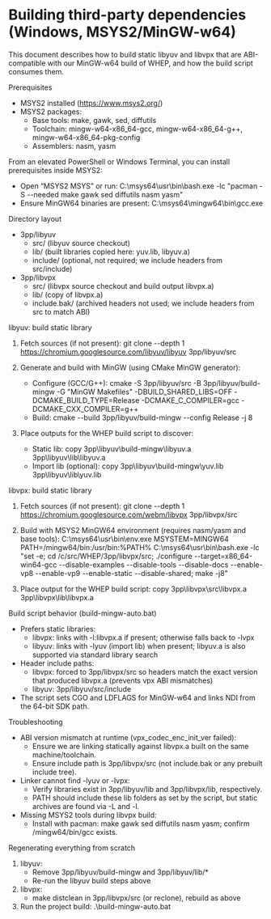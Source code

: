 # Building third-party dependencies (Windows, MSYS2/MinGW-w64)

This document describes how to build static libyuv and libvpx that are ABI-compatible with our MinGW-w64 build of WHEP, and how the build script consumes them.

Prerequisites
- MSYS2 installed (https://www.msys2.org/)
- MSYS2 packages:
  - Base tools: make, gawk, sed, diffutils
  - Toolchain: mingw-w64-x86_64-gcc, mingw-w64-x86_64-g++, mingw-w64-x86_64-pkg-config
  - Assemblers: nasm, yasm

From an elevated PowerShell or Windows Terminal, you can install prerequisites inside MSYS2:
- Open “MSYS2 MSYS” or run: C:\msys64\usr\bin\bash.exe -lc "pacman -S --needed make gawk sed diffutils nasm yasm"
- Ensure MinGW64 binaries are present: C:\msys64\mingw64\bin\gcc.exe

Directory layout
- 3pp/libyuv
  - src/ (libyuv source checkout)
  - lib/ (built libraries copied here: yuv.lib, libyuv.a)
  - include/ (optional, not required; we include headers from src/include)
- 3pp/libvpx
  - src/ (libvpx source checkout and build output libvpx.a)
  - lib/ (copy of libvpx.a)
  - include.bak/ (archived headers not used; we include headers from src to match ABI)

libyuv: build static library
1) Fetch sources (if not present):
   git clone --depth 1 https://chromium.googlesource.com/libyuv/libyuv 3pp/libyuv/src

2) Generate and build with MinGW (using CMake MinGW generator):
   - Configure (GCC/G++):
     cmake -S 3pp/libyuv/src -B 3pp/libyuv/build-mingw -G "MinGW Makefiles" -DBUILD_SHARED_LIBS=OFF -DCMAKE_BUILD_TYPE=Release -DCMAKE_C_COMPILER=gcc -DCMAKE_CXX_COMPILER=g++
   - Build:
     cmake --build 3pp/libyuv/build-mingw --config Release -j 8

3) Place outputs for the WHEP build script to discover:
   - Static lib:
     copy 3pp\libyuv\build-mingw\libyuv.a 3pp\libyuv\lib\libyuv.a
   - Import lib (optional):
     copy 3pp\libyuv\build-mingw\yuv.lib 3pp\libyuv\lib\yuv.lib

libvpx: build static library
1) Fetch sources (if not present):
   git clone --depth 1 https://chromium.googlesource.com/webm/libvpx 3pp/libvpx/src

2) Build with MSYS2 MinGW64 environment (requires nasm/yasm and base tools):
   C:\msys64\usr\bin\env.exe MSYSTEM=MINGW64 PATH=/mingw64/bin:/usr/bin:%PATH% C:\msys64\usr\bin\bash.exe -lc "set -e; cd /c/src/WHEP/3pp/libvpx/src; ./configure --target=x86_64-win64-gcc --disable-examples --disable-tools --disable-docs --enable-vp8 --enable-vp9 --enable-static --disable-shared; make -j8"

3) Place output for the WHEP build script:
   copy 3pp\libvpx\src\libvpx.a 3pp\libvpx\lib\libvpx.a

Build script behavior (build-mingw-auto.bat)
- Prefers static libraries:
  - libvpx: links with -l:libvpx.a if present; otherwise falls back to -lvpx
  - libyuv: links with -lyuv (import lib) when present; libyuv.a is also supported via standard library search
- Header include paths:
  - libvpx: forced to 3pp/libvpx/src so headers match the exact version that produced libvpx.a (prevents vpx ABI mismatches)
  - libyuv: 3pp/libyuv/src/include
- The script sets CGO and LDFLAGS for MinGW-w64 and links NDI from the 64-bit SDK path.

Troubleshooting
- ABI version mismatch at runtime (vpx_codec_enc_init_ver failed):
  - Ensure we are linking statically against libvpx.a built on the same machine/toolchain.
  - Ensure include path is 3pp/libvpx/src (not include.bak or any prebuilt include tree).
- Linker cannot find -lyuv or -lvpx:
  - Verify libraries exist in 3pp/libyuv/lib and 3pp/libvpx/lib, respectively.
  - PATH should include these lib folders as set by the script, but static archives are found via -L and -l.
- Missing MSYS2 tools during libvpx build:
  - Install with pacman: make gawk sed diffutils nasm yasm; confirm /mingw64/bin/gcc exists.

Regenerating everything from scratch
1) libyuv:
   - Remove 3pp/libyuv/build-mingw and 3pp/libyuv/lib/*
   - Re-run the libyuv build steps above
2) libvpx:
   - make distclean in 3pp/libvpx/src (or reclone), rebuild as above
3) Run the project build:
   .\build-mingw-auto.bat

